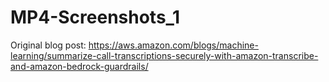 # MP4-Screenshots_1
Original blog post: https://aws.amazon.com/blogs/machine-learning/summarize-call-transcriptions-securely-with-amazon-transcribe-and-amazon-bedrock-guardrails/
